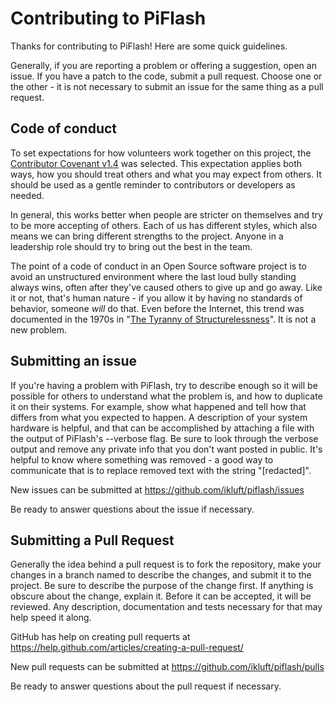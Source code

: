 # Contributing to PiFlash

Thanks for contributing to PiFlash! Here are some quick guidelines.

Generally, if you are reporting a problem or offering a suggestion, open an issue. If you have a patch to the code,
submit a pull request. Choose one or the other - it is not necessary to submit an issue for the same thing as a
pull request.

## Code of conduct

To set expectations for how volunteers work together on this project,
the [Contributor Covenant v1.4](https://www.contributor-covenant.org/version/1/4/code-of-conduct)
was selected.
This expectation applies both ways, how you should treat others and what you may expect from others.
It should be used as a gentle reminder to contributors or developers as needed.

In general, this works better when people are stricter on themselves and try to be more accepting of others.
Each of us has different styles, which also means we can bring different strengths to the project.
Anyone in a leadership role should try to bring out the best in the team.

The point of a code of conduct in an Open Source software project is to avoid an unstructured environment where
the last loud bully standing always wins, often after they've caused others to give up and go away.
Like it or not, that's human nature - if you allow it by having no standards of behavior, someone *will* do that.
Even before the Internet, this trend was documented in the 1970s in
"[The Tyranny of Structurelessness](https://en.wikipedia.org/wiki/The_Tyranny_of_Structurelessness)".
It is not a new problem.

## Submitting an issue

If you're having a problem with PiFlash, try to describe enough so it will be possible for others to understand
what the problem is, and how to duplicate it on their systems. For example, show what happened and tell how that
differs from what you expected to happen. A description of your system hardware is helpful,
and that can be accomplished by attaching a file with the output of PiFlash's --verbose flag. Be sure to look
through the verbose output and remove any private info that you don't want posted in public. It's helpful to know
where something was removed - a good way to communicate that is to replace removed text with the string "[redacted]".

New issues can be submitted at https://github.com/ikluft/piflash/issues

Be ready to answer questions about the issue if necessary.

## Submitting a Pull Request

Generally the idea behind a pull request is to fork the repository, make your changes in a branch named to
describe the changes, and submit it to the project. Be sure to describe the purpose of the change first.
If anything is obscure about the change, explain it.
Before it can be accepted, it will be reviewed.
Any description, documentation and tests necessary for that may help speed it along.

GitHub has help on creating pull requerts at https://help.github.com/articles/creating-a-pull-request/

New pull requests can be submitted at https://github.com/ikluft/piflash/pulls

Be ready to answer questions about the pull request if necessary.
